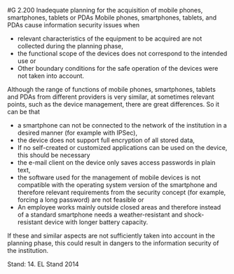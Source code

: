 #G 2.200 Inadequate planning for the acquisition of mobile phones, smartphones, tablets or PDAs
Mobile phones, smartphones, tablets, and PDAs cause information security issues when

* relevant characteristics of the equipment to be acquired are not collected during the planning phase,
* the functional scope of the devices does not correspond to the intended use or
* Other boundary conditions for the safe operation of the devices were not taken into account.


Although the range of functions of mobile phones, smartphones, tablets and PDAs from different providers is very similar, at sometimes relevant points, such as the device management, there are great differences. So it can be that

* a smartphone can not be connected to the network of the institution in a desired manner (for example with IPSec),
* the device does not support full encryption of all stored data,
* If no self-created or customized applications can be used on the device, this should be necessary
* the e-mail client on the device only saves access passwords in plain text,
* the software used for the management of mobile devices is not compatible with the operating system version of the smartphone and therefore relevant requirements from the security concept (for example, forcing a long password) are not feasible or
* An employee works mainly outside closed areas and therefore instead of a standard smartphone needs a weather-resistant and shock-resistant device with longer battery capacity.


If these and similar aspects are not sufficiently taken into account in the planning phase, this could result in dangers to the information security of the institution.

Stand: 14. EL Stand 2014



